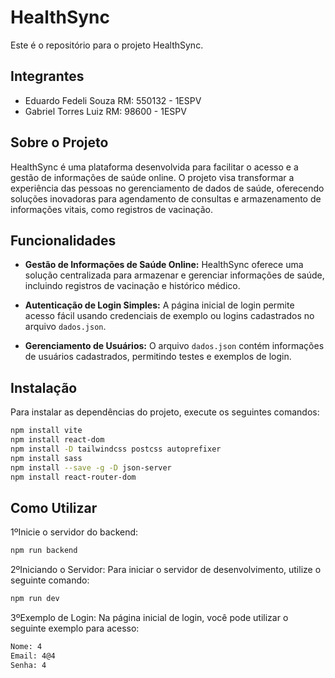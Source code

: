 # HealthSync

Este é o repositório para o projeto HealthSync.

## Integrantes
- Eduardo Fedeli Souza RM: 550132 - 1ESPV
- Gabriel Torres Luiz RM: 98600 - 1ESPV

## Sobre o Projeto
HealthSync é uma plataforma desenvolvida para facilitar o acesso e a gestão de informações de saúde online. O projeto visa transformar a experiência das pessoas no gerenciamento de dados de saúde, oferecendo soluções inovadoras para agendamento de consultas e armazenamento de informações vitais, como registros de vacinação.

## Funcionalidades

- **Gestão de Informações de Saúde Online:** HealthSync oferece uma solução centralizada para armazenar e gerenciar informações de saúde, incluindo registros de vacinação e histórico médico.

- **Autenticação de Login Simples:** A página inicial de login permite acesso fácil usando credenciais de exemplo ou logins cadastrados no arquivo `dados.json`.

- **Gerenciamento de Usuários:** O arquivo `dados.json` contém informações de usuários cadastrados, permitindo testes e exemplos de login.

## Instalação

Para instalar as dependências do projeto, execute os seguintes comandos:

```bash
npm install vite
npm install react-dom
npm install -D tailwindcss postcss autoprefixer
npm install sass
npm install --save -g -D json-server
npm install react-router-dom
```
## Como Utilizar
1ºInicie o servidor do backend:
```bash
npm run backend
```
2ºIniciando o Servidor: Para iniciar o servidor de desenvolvimento, utilize o seguinte comando:
```bash
npm run dev
```
3ºExemplo de Login: Na página inicial de login, você pode utilizar o seguinte exemplo para acesso:
```bash
Nome: 4
Email: 4@4
Senha: 4
```

